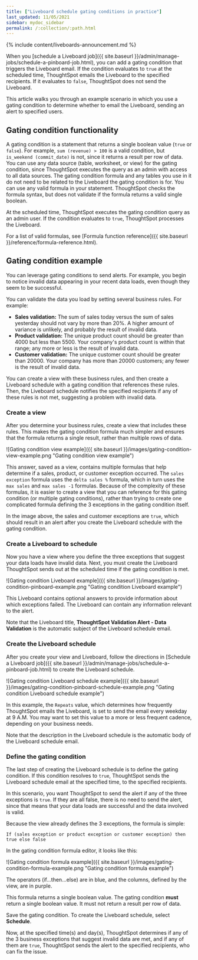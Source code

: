 ```yaml
---
title: ["Liveboard schedule gating conditions in practice"]
last_updated: 11/05/2021
sidebar: mydoc_sidebar
permalink: /:collection/:path.html
---
```


{% include content/liveboards-announcement.md %}

When you [schedule a Liveboard job]({{ site.baseurl }}/admin/manage-jobs/schedule-a-pinboard-job.html), you can add a gating condition that triggers the Liveboard email. If the condition evaluates to `true` at the scheduled time, ThoughtSpot emails the Liveboard to the specified recipients. If it evaluates to `false`, ThoughtSpot does not send the Liveboard.

This article walks you through an example scenario in which you use a gating condition to determine whether to email the Liveboard, sending an alert to specified users.

## Gating condition functionality
A gating condition is a statement that returns a single boolean value (`true` or `false`). For example, `sum (revenue) > 100` is a valid condition, but `is_weekend (commit_date)` is not, since it returns a result per row of data. You can use any data source (table, worksheet, or view) for the gating condition, since ThoughtSpot executes the query as an admin with access to all data sources. The gating condition formula and any tables you use in it do not need to be related to the Liveboard the gating condition is for. You can use any valid formula in your statement. ThoughtSpot checks the formula syntax, but does not validate if the formula returns a valid single boolean.

At the scheduled time, ThoughtSpot executes the gating condition query as an admin user. If the condition evaluates to `true`, ThoughtSpot processes the Liveboard.

For a list of valid formulas, see [Formula function reference]({{ site.baseurl }}/reference/formula-reference.html).

## Gating condition example
You can leverage gating conditions to send alerts. For example, you begin to notice invalid data appearing in your recent data loads, even though they seem to be successful.

You can validate the data you load by setting several business rules. For example:

* **Sales validation:** The sum of sales today versus the sum of sales yesterday should not vary by more than 20%. A higher amount of variance is unlikely, and probably the result of invalid data.
* **Product validation:** The unique product count should be greater than 4000 but less than 5500. Your company's product count is within that range; any more or less is the result of invalid data.
* **Customer validation:** The unique customer count should be greater than 20000. Your company has more than 20000 customers; any fewer is the result of invalid data.

You can create a view with these business rules, and then create a Liveboard schedule with a gating condition that references these rules. Then, the Liveboard schedule notifies the specified recipients if any of these rules is not met, suggesting a problem with invalid data.

### Create a view
After you determine your business rules, create a view that includes these rules. This makes the gating condition formula much simpler and ensures that the formula returns a single result, rather than multiple rows of data.

![Gating condition view example]({{ site.baseurl }}/images/gating-condition-view-example.png "Gating condition view example")

This answer, saved as a view, contains multiple formulas that help determine if a sales, product, or customer exception occurred. The `sales exception` formula uses the `delta sales %` formula, which in turn uses the `max sales` and `max sales -1` formulas. Because of the complexity of these formulas, it is easier to create a view that you can reference for this gating condition (or multiple gating conditions), rather than trying to create one complicated formula defining the 3 exceptions in the gating condition itself.

In the image above, the sales and customer exceptions are `true`, which should result in an alert after you create the Liveboard schedule with the gating condition.

### Create a Liveboard to schedule
Now you have a view where you define the three exceptions that suggest your data loads have invalid data. Next, you must create the Liveboard ThoughtSpot sends out at the scheduled time if the gating condition is met.

![Gating condition Liveboard example]({{ site.baseurl }}/images/gating-condition-pinboard-example.png "Gating condition Liveboard example")

This Liveboard contains optional answers to provide information about which exceptions failed. The Liveboard can contain any information relevant to the alert.

Note that the Liveboard title, **ThoughtSpot Validation Alert - Data Validation** is the automatic subject of the Liveboard schedule email.

### Create the Liveboard schedule
After you create your view and Liveboard, follow the directions in [Schedule a Liveboard job]({{ site.baseurl }}/admin/manage-jobs/schedule-a-pinboard-job.html) to create the Liveboard schedule.

![Gating condition Liveboard schedule example]({{ site.baseurl }}/images/gating-condition-pinboard-schedule-example.png "Gating condition Liveboard schedule example")

In this example, the `Repeats` value, which determines how frequently ThoughtSpot emails the Liveboard, is set to send the email every weekday at 9 A.M. You may want to set this value to a more or less frequent cadence, depending on your business needs.

Note that the description in the Liveboard schedule is the automatic body of the Liveboard schedule email.

### Define the gating condition
The last step of creating the Liveboard schedule is to define the gating condition. If this condition resolves to `true`, ThoughtSpot sends the Liveboard schedule email at the specified time, to the specified recipients.

In this scenario, you want ThoughtSpot to send the alert if any of the three exceptions is `true`. If they are all false, there is no need to send the alert, since that means that your data loads are successful and the data involved is valid.

Because the view already defines the 3 exceptions, the formula is simple:

```
If (sales exception or product exception or customer exception) then true else false
```

In the gating condition formula editor, it looks like this:

![Gating condition formula example]({{ site.baseurl }}/images/gating-condition-formula-example.png "Gating condition formula example")

The operators (if...then...else) are in blue, and the columns, defined by the view, are in purple.

This formula returns a single boolean value. The gating condition **must** return a single boolean value. It must not return a result per row of data.

Save the gating condition. To create the Liveboard schedule, select **Schedule**.

Now, at the specified time(s) and day(s), ThoughtSpot determines if any of the 3 business exceptions that suggest invalid data are met, and if any of them are `true`, ThoughtSpot sends the alert to the specified recipients, who can fix the issue.
